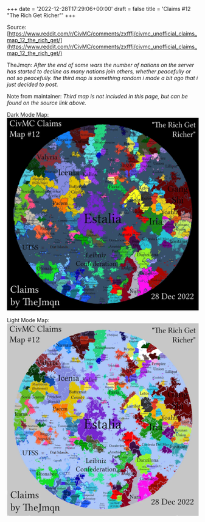 +++
date = '2022-12-28T17:29:06+00:00'
draft = false
title = 'Claims #12 "The Rich Get Richer"'
+++

Source: [https://www.reddit.com/r/CivMC/comments/zxfffj/civmc_unofficial_claims_map_12_the_rich_get/](https://www.reddit.com/r/CivMC/comments/zxfffj/civmc_unofficial_claims_map_12_the_rich_get/)

TheJmqn: *After the end of some wars the number of nations on the server has started to decline as many nations join others, whether peacefully or not so peacefully. the third map is something random i made a bit ago that i just decided to post.*

Note from maintainer: *Third map is not included in this page, but can be found on the source link above.*

Dark Mode Map:
[![Claims #12](https://raw.githubusercontent.com/CivMC-Map-Archive/civmc-map-archive.github.io/refs/heads/main/static/images/CivMC-Claims-12.webp)](https://raw.githubusercontent.com/CivMC-Map-Archive/civmc-map-archive.github.io/refs/heads/main/static/images/CivMC-Claims-12.webp)

Light Mode Map:
[![Claims #12 Light](https://raw.githubusercontent.com/CivMC-Map-Archive/civmc-map-archive.github.io/refs/heads/main/static/images/CivMC-Claims-12-Light.webp)](https://raw.githubusercontent.com/CivMC-Map-Archive/civmc-map-archive.github.io/refs/heads/main/static/images/CivMC-Claims-12-Light.webp)
